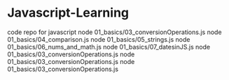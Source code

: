 # Javascript-Learning
code repo for javascript
node 01_basics/03_conversionOperations.js
node 01_basics/04_comparison.js
node 01_basics/05_strings.js
node 01_basics/06_nums_and_math.js
node 01_basics/07_datesinJS.js
node 01_basics/03_conversionOperations.js
node 01_basics/03_conversionOperations.js
node 01_basics/03_conversionOperations.js